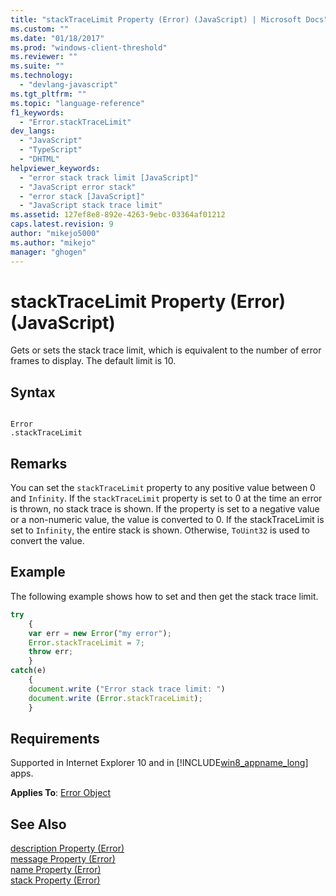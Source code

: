 ```yaml
---
title: "stackTraceLimit Property (Error) (JavaScript) | Microsoft Docs"
ms.custom: ""
ms.date: "01/18/2017"
ms.prod: "windows-client-threshold"
ms.reviewer: ""
ms.suite: ""
ms.technology: 
  - "devlang-javascript"
ms.tgt_pltfrm: ""
ms.topic: "language-reference"
f1_keywords: 
  - "Error.stackTraceLimit"
dev_langs: 
  - "JavaScript"
  - "TypeScript"
  - "DHTML"
helpviewer_keywords: 
  - "error stack track limit [JavaScript]"
  - "JavaScript error stack"
  - "error stack [JavaScript]"
  - "JavaScript stack trace limit"
ms.assetid: 127ef8e8-892e-4263-9ebc-03364af01212
caps.latest.revision: 9
author: "mikejo5000"
ms.author: "mikejo"
manager: "ghogen"
---
```

# stackTraceLimit Property (Error) (JavaScript)
Gets or sets the stack trace limit, which is equivalent to the number of error frames to display. The default limit is 10.  
  
## Syntax  
  
```  
  
Error  
.stackTraceLimit   
```  
  
## Remarks  
 You can set the `stackTraceLimit` property to any positive value between 0 and `Infinity`. If the `stackTraceLimit` property is set to 0 at the time an error is thrown, no stack trace is shown. If the property is set to a negative value or a non-numeric value, the value is converted to 0. If the stackTraceLimit is set to `Infinity`, the entire stack is shown. Otherwise, `ToUint32` is used to convert the value.  
  
## Example  
 The following example shows how to set and then get the stack trace limit.  
  
```JavaScript  
try  
    {  
    var err = new Error("my error");  
    Error.stackTraceLimit = 7;  
    throw err;  
    }  
catch(e)  
    {  
    document.write ("Error stack trace limit: ")  
    document.write (Error.stackTraceLimit);  
    }  
```  
  
## Requirements  
 Supported in Internet Explorer 10 and in [!INCLUDE[win8_appname_long](../../javascript/includes/win8-appname-long-md.md)] apps.  
  
 **Applies To**: [Error Object](../../javascript/reference/error-object-javascript.md)  
  
## See Also  
 [description Property (Error)](../../javascript/reference/description-property-error-javascript.md)   
 [message Property (Error)](../../javascript/reference/message-property-error-javascript.md)   
 [name Property (Error)](../../javascript/reference/name-property-error-javascript.md)   
 [stack Property (Error)](../../javascript/reference/stack-property-error-javascript.md)